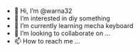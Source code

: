 - 👋 Hi, I’m @warna32
- 👀 I’m interested in diy something
- 🌱 I’m currently learning mecha keyboard
- 💞️ I’m looking to collaborate on ...
- 📫 How to reach me ...

<!---
warna32/warna32 is a ✨ special ✨ repository because its `README.md` (this file) appears on your GitHub profile.
You can click the Preview link to take a look at your changes.
--->

